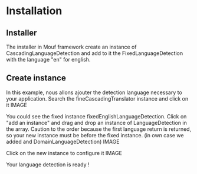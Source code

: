Installation
============

Installer
---------

The installer in Mouf framework create an instance of CascadingLanguageDetection and add to it the FixedLanguageDetection with the language "en" for english.

Create instance
---------------

In this example, nous allons ajouter the detection language necessary to your application.
Search the fineCascadingTranslator instance and click on it
IMAGE

You could see the fixed instance fixedEnglishLanguageDetection.
Click on "add an instance" and drag and drop an instance of LanguageDetection in the array.
Caution to the order because the first language return is returned, so your new instance must be before the fixed instance. (in own case we added and DomainLanguageDetection)
IMAGE

Click on the new instance to configure it
IMAGE

Your language detection is ready ! 